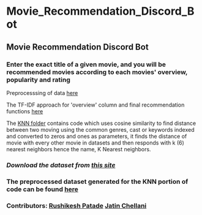 # Movie_Recommendation_Discord_Bot 


## Movie Recommendation Discord Bot 

### Enter the exact title of a given movie, and you will be recommended movies according to each movies' overview, popularity and rating 



 Preprocesssing of data [here](https://github.com/Innovators-Hub/Movie_Recommendation_Discord_Bot/blob/main/Movie%20Recommendation/preprocessing.py) 


The TF-IDF approach for 'overview' column and final recommendation functions [here](https://github.com/Innovators-Hub/Movie_Recommendation_Discord_Bot/blob/main/Movie%20Recommendation/overview_recommend.py) 


The [KNN folder](https://github.com/Innovators-Hub/Movie_Recommendation_Discord_Bot/tree/main/KNN) contains code which uses cosine similarity to find distance between two moving using the common genres, cast or keywords indexed and converted to zeros and ones as parameters, it finds the distance of movie with every other movie in datasets and then responds with k (6) nearest neighbors hence the name, K Nearest neighbors. 

### _Download the dataset from [this site](https://www.kaggle.com/tmdb/tmdb-movie-metadata)_ 

### The preprocessed dataset generated for the KNN portion of code can be found [here](https://drive.google.com/drive/folders/1LrAAu-QAjaJ7GGpEvBnMhvOWjvFt6ugm?usp=sharing) 

### Contributors: [Rushikesh Patade](https://github.com/Rushour0)     [Jatin Chellani](https://github.com/Jxtin)
